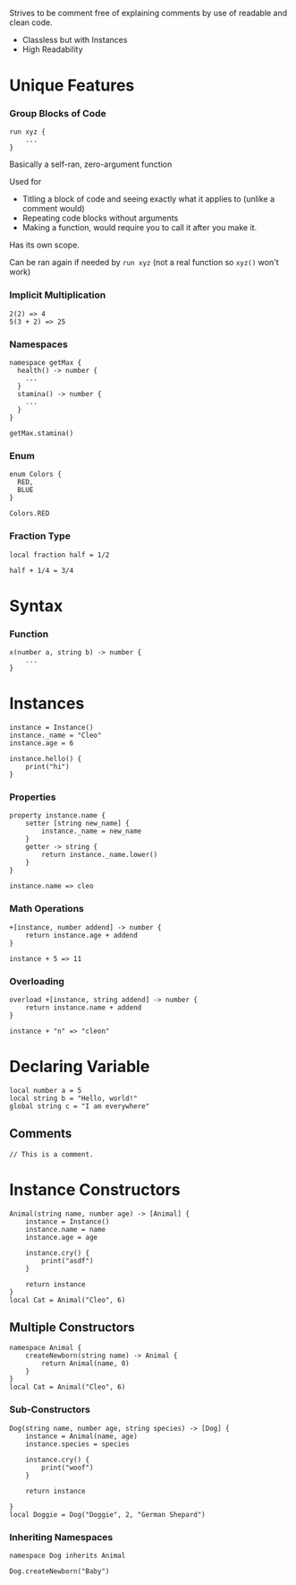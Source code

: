 Strives to be comment free of explaining comments by use of readable and clean code.

- Classless but with Instances
- High Readability

# Unique Features

### Group Blocks of Code

```
run xyz {
    ...
}
```

Basically a self-ran, zero-argument function

Used for

- Titling a block of code and seeing exactly what it applies to (unlike a comment would)
- Repeating code blocks without arguments
- Making a function, would require you to call it after you make it.

Has its own scope.

Can be ran again if needed by `run xyz` (not a real function so `xyz()` won't work)

### Implicit Multiplication

```
2(2) => 4
5(3 + 2) => 25
```

### Namespaces

```
namespace getMax {
  health() -> number {
    ...
  }
  stamina() -> number {
    ...
  }
}
```

```
getMax.stamina()
```

### Enum

```
enum Colors {
  RED,
  BLUE
}
```

```
Colors.RED
```

### Fraction Type

```
local fraction half = 1/2
```

```
half + 1/4 = 3/4
```

# Syntax

### Function

<!-- => [1, 2] Literals? -->

```
x(number a, string b) -> number {
    ...
}
```

# Instances

```
instance = Instance()
instance._name = "Cleo"
instance.age = 6

instance.hello() {
    print("hi")
}
```

### Properties

```
property instance.name {
    setter [string new_name] {
        instance._name = new_name
    }
    getter -> string {
        return instance._name.lower()
    }
}
```

```
instance.name => cleo
```

### Math Operations

```
+[instance, number addend] -> number {
    return instance.age + addend
}
```

```
instance + 5 => 11
```

### Overloading

```
overload +[instance, string addend] -> number {
    return instance.name + addend
}
```

```
instance + "n" => "cleon"
```

# Declaring Variable

```
local number a = 5
local string b = "Hello, world!"
global string c = "I am everywhere"

```

## Comments

```
// This is a comment.
```

# Instance Constructors

```
Animal(string name, number age) -> [Animal] {
    instance = Instance()
    instance.name = name
    instance.age = age

    instance.cry() {
        print("asdf")
    }

    return instance
}
local Cat = Animal("Cleo", 6)
```

## Multiple Constructors

<!--inherits namespace-->

```
namespace Animal {
    createNewborn(string name) -> Animal {
        return Animal(name, 0)
    }
}
local Cat = Animal("Cleo", 6)
```

### Sub-Constructors

```
Dog(string name, number age, string species) -> [Dog] {
    instance = Animal(name, age)
    instance.species = species

    instance.cry() {
        print("woof")
    }

    return instance

}
local Doggie = Dog("Doggie", 2, "German Shepard")
```

### Inheriting Namespaces

```
namespace Dog inherits Animal

Dog.createNewborn("Baby")
```
